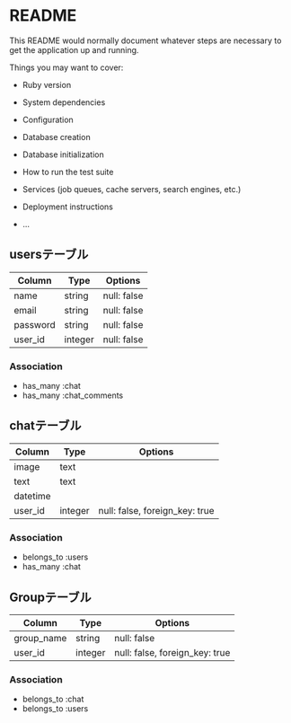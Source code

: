 # README

This README would normally document whatever steps are necessary to get the
application up and running.

Things you may want to cover:

* Ruby version

* System dependencies

* Configuration

* Database creation

* Database initialization

* How to run the test suite

* Services (job queues, cache servers, search engines, etc.)

* Deployment instructions

* ...
## usersテーブル
|Column|Type|Options|
|------|----|-------|
|name|string|null: false|
|email|string|null: false|
|password|string|null: false|
|user_id|integer|null: false|

### Association
- has_many :chat
- has_many :chat_comments

## chatテーブル
|Column|Type|Options|
|------|----|-------|
|image|text||
|text|text||
|datetime||
|user_id|integer|null: false, foreign_key: true|
### Association
- belongs_to :users
- has_many :chat

## Groupテーブル
|Column|Type|Options|
|------|----|-------|
|group_name|string|null: false|
|user_id|integer|null: false, foreign_key: true|
### Association
- belongs_to :chat
- belongs_to :users